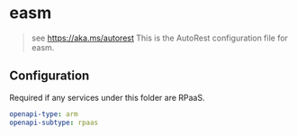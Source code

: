 # easm

> see https://aka.ms/autorest
> This is the AutoRest configuration file for easm.

## Configuration

Required if any services under this folder are RPaaS.

```yaml
openapi-type: arm
openapi-subtype: rpaas
```
